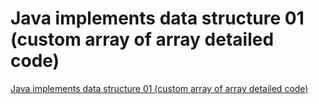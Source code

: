 # Java implements data structure 01 (custom array of array detailed code)
[Java implements data structure 01 (custom array of array detailed code)](https://aiwithcloud.com/2022/09/19/java_implements_data_structure_01_custom_array_of_array_detailed_code/)